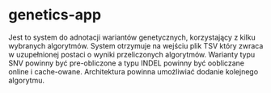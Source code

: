 # genetics-app

Jest to system do adnotacji wariantów genetycznych, korzystający z kilku wybranych algorytmów. System otrzymuje na wejściu plik TSV który zwraca w uzupełnionej postaci o wyniki przeliczonych algorytmów. 
Warianty typu SNV powinny być pre-obliczone a typu INDEL powinny być oobliczane online i cache-owane. Architektura powinna umożliwiać dodanie kolejnego algorytmu.


